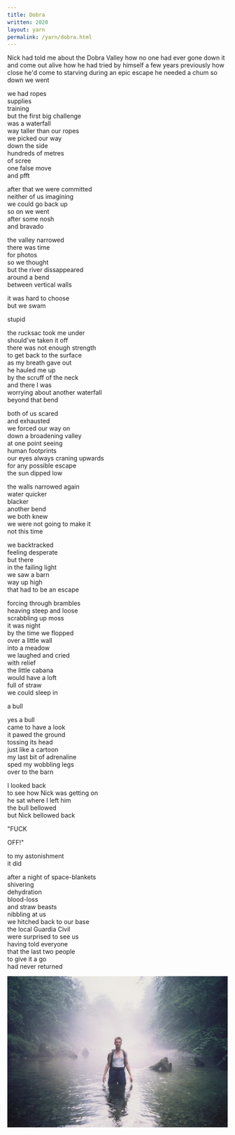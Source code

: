 ```yaml
---
title: Dobra
written: 2020
layout: yarn
permalink: /yarn/dobra.html
---
```


<div class="poem">
Nick had told me  
about the Dobra Valley  
how no one had ever gone down it  
and come out alive  
how he had tried by himself  
a few years previously  
how close he'd come  
to starving  
during an epic escape  
he needed a chum  
so down we went


we had ropes  
supplies  
training  
but the first big challenge  
was a waterfall  
way taller than our ropes  
we picked our way  
down the side  
hundreds of metres  
of scree  
one false move  
and pfft  


after that we were committed  
neither of us imagining  
we could go back up  
so on we went  
after some nosh  
and bravado  


the valley narrowed  
there was time  
for photos  
so we thought  
but the river dissappeared  
around a bend  
between vertical walls  


it was hard to choose  
but we swam  


stupid


the rucksac took me under  
should've taken it off  
there was not enough strength  
to get back to the surface  
as my breath  gave out  
he hauled me up  
by the scruff of the neck  
and there I was  
worrying about another waterfall  
beyond that bend  


both of us scared  
and exhausted  
we forced our way on  
down a broadening valley  
at one point seeing  
human footprints  
our eyes always craning upwards  
for any possible escape  
the sun dipped low  
  

the walls narrowed again  
water quicker  
blacker  
another bend  
we both knew  
we were not going to make it  
not this time  


we backtracked  
feeling desperate  
but there  
in the failing light  
we saw a barn  
way up high  
that had to be an escape  


forcing through brambles  
heaving steep and loose  
scrabbling up moss  
it was night  
by the time we flopped  
over a little wall  
into a meadow  
we laughed and cried  
with relief  
the little cabana  
would have a loft  
full of straw  
we could sleep in  


a bull


yes a bull  
came to have a look  
it pawed the ground  
tossing its head  
just like a cartoon  
my last bit of adrenaline  
sped my wobbling legs  
over to the barn  


I looked back  
to see how Nick was getting on  
he sat where I left him  
the bull bellowed  
but Nick bellowed back  


"FUCK


OFF!"  


to my astonishment  
it did


after a night of space-blankets  
shivering  
dehydration  
blood-loss  
and straw beasts  
nibbling at us  
we hitched back to our base  
the local Guardia Civil  
were surprised to see us  
having told everyone  
that the last two people  
to give it a go  
had never returned  
</div>

![Hughie, Dobra Valley, 1989](/assets/images/bio/h_dobra.jpg "Hughie, Dobra Valley 1989")
